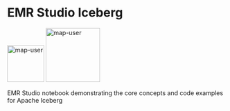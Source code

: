 # EMR Studio Iceberg

<img width="85" alt="map-user" src="https://img.shields.io/badge/views-318-green"> <img width="125" alt="map-user" src="https://img.shields.io/badge/unique visits-120-green">

EMR Studio notebook demonstrating the core concepts and code examples for Apache Iceberg
